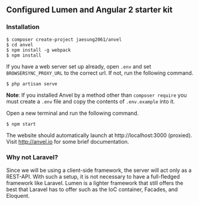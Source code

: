 ## Configured Lumen and Angular 2 starter kit

### Installation

    $ composer create-project jaesung2061/anvel
    $ cd anvel
    $ npm install -g webpack
    $ npm install

If you have a web server set up already, open `.env` and set `BROWSERSYNC_PROXY_URL` to the
correct url. If not, run the following command.

    $ php artisan serve

**Note**: If you installed Anvel by a method other than `composer require` you must
create a `.env` file and copy the contents of `.env.example` into it.

Open a new terminal and run the following command.

    $ npm start

The website should automatically launch at http://localhost:3000 (proxied). Visit
http://anvel.io for some brief documentation.

### Why not Laravel?

Since we will be using a client-side framework, the server will act only as a REST-API.
With such a setup, it is not necessary to have a full-fledged framework like Laravel.
Lumen is a lighter framework that still offers the best that Laravel has to offer such
as the IoC container, Facades, and Eloquent.
